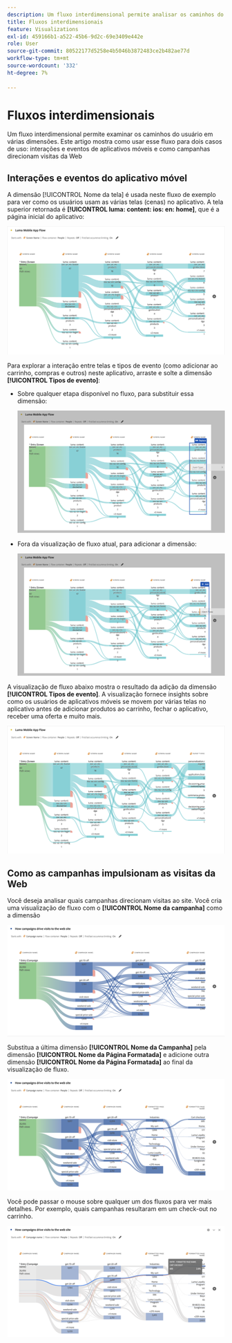 ```yaml
---
description: Um fluxo interdimensional permite analisar os caminhos do usuário em várias dimensões.
title: Fluxos interdimensionais
feature: Visualizations
exl-id: 459166b1-a522-45b6-9d2c-69e3409e442e
role: User
source-git-commit: 80522177d5258e4b5046b3872483ce2b482ae77d
workflow-type: tm+mt
source-wordcount: '332'
ht-degree: 7%

---
```


# Fluxos interdimensionais

Um fluxo interdimensional permite examinar os caminhos do usuário em várias dimensões. Este artigo mostra como usar esse fluxo para dois casos de uso: interações e eventos de aplicativos móveis e como campanhas direcionam visitas da Web

<!--
A dimension label at the top of each Flow column makes using multiple dimensions in a flow visualization more intuitive:

![An intero-dimensional flow highlighting multiple dimensions including Product, Page, OS version, and Time Spent.](assets/flow.png)
-->

## Interações e eventos do aplicativo móvel

A dimensão [!UICONTROL Nome da tela] é usada neste fluxo de exemplo para ver como os usuários usam as várias telas (cenas) no aplicativo. A tela superior retornada é **[!UICONTROL luma: content: ios: en: home]**, que é a página inicial do aplicativo:

![Um fluxo mostrando o Item Adicionado.](assets/flowapp.png)

Para explorar a interação entre telas e tipos de evento (como adicionar ao carrinho, compras e outros) neste aplicativo, arraste e solte a dimensão **[!UICONTROL Tipos de evento]**:

* Sobre qualquer etapa disponível no fluxo, para substituir essa dimensão:

  ![Um fluxo mostrando a dimensão Página arrastada para as várias áreas.](assets/flowapp-replace.png)

* Fora da visualização de fluxo atual, para adicionar a dimensão:

  ![Um fluxo mostrando a dimensão Página arrastada para o espaço em branco no final.](assets/flowapp-add.png)

A visualização de fluxo abaixo mostra o resultado da adição da dimensão **[!UICONTROL Tipos de evento]**. A visualização fornece insights sobre como os usuários de aplicativos móveis se movem por várias telas no aplicativo antes de adicionar produtos ao carrinho, fechar o aplicativo, receber uma oferta e muito mais.

![Um fBaixo mostrando os resultados da dimensão Página no topo da lista.](assets/flowapp-result.png)

## Como as campanhas impulsionam as visitas da Web

Você deseja analisar quais campanhas direcionam visitas ao site. Você cria uma visualização de fluxo com o **[!UICONTROL Nome da campanha]** como a dimensão

![Dimensão do nome da campanha da Web de fluxo](assets/flowweb.png)

Substitua a última dimensão **[!UICONTROL Nome da Campanha]** pela dimensão **[!UICONTROL Nome da Página Formatada]** e adicione outra dimensão **[!UICONTROL Nome da Página Formatada]** ao final da visualização de fluxo.

![Nome da campanha da Web de fluxo e dimensão da página da Web](assets/flowweb-replace.png)

Você pode passar o mouse sobre qualquer um dos fluxos para ver mais detalhes. Por exemplo, quais campanhas resultaram em um check-out no carrinho.

![Focalizar o nome da campanha da Web de fluxo e a dimensão da página da Web](assets/flowweb-hover.png)
